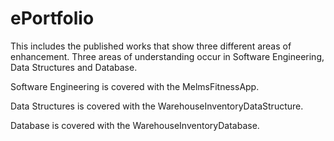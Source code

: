 # ePortfolio

This includes the published works that show three different areas of enhancement. Three areas of understanding occur in Software Engineering, Data Structures and Database. 

Software Engineering is covered with the MelmsFitnessApp. 

Data Structures is covered with the WarehouseInventoryDataStructure.

Database is covered with the WarehouseInventoryDatabase. 
